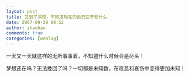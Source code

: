 ```yaml
---
layout: post
title: 又到了深夜，不知道现在的自己在干些什么
date: 2007-09-29 00:52
author: zhaohao
comments: true
categories: [weblog]
---
```

一天又一天就这样的无所事事着，不知道什么时候会是尽头！

梦想还在吗？无法挽回了吗？一切都是未知数，在叹息和哀伤中变得更加未知！
